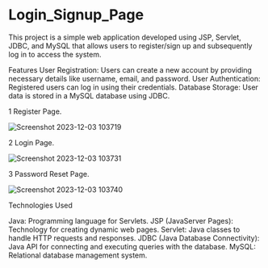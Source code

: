 # Login_Signup_Page
This project is a simple web application developed using JSP, Servlet, JDBC, and MySQL that allows users to register/sign up and subsequently log in to access the system.

Features
User Registration: Users can create a new account by providing necessary details like username, email, and password.
User Authentication: Registered users can log in using their credentials.
Database Storage: User data is stored in a MySQL database using JDBC.

1 Register Page.

![Screenshot 2023-12-03 103719](https://github.com/codewithnitesh0305/Login_Signup_Page/assets/133355700/d8a0288d-3ea9-4f19-91ad-9b1c41104046)

2 Login Page.

![Screenshot 2023-12-03 103731](https://github.com/codewithnitesh0305/Login_Signup_Page/assets/133355700/2637934b-85f5-4465-b440-3fa742ad81d0)

3 Password Reset Page.

![Screenshot 2023-12-03 103740](https://github.com/codewithnitesh0305/Login_Signup_Page/assets/133355700/48c7a695-95a9-421d-a369-1e9b7818f02d)


Technologies Used

Java: Programming language for Servlets.
JSP (JavaServer Pages): Technology for creating dynamic web pages.
Servlet: Java classes to handle HTTP requests and responses.
JDBC (Java Database Connectivity): Java API for connecting and executing queries with the database.
MySQL: Relational database management system.
